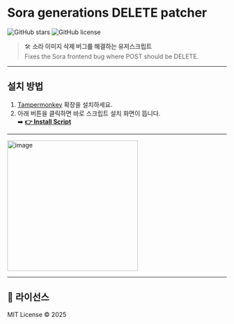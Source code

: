 # Sora generations DELETE patcher

![GitHub stars](https://img.shields.io/github/stars/gurumnyang/sora-delete-patcher-userscript?style=for-the-badge&color=yellow)
![GitHub license](https://img.shields.io/github/license/gurumnyang/sora-delete-patcher-userscript?style=for-the-badge)

> 🛠️ **소라 이미지 삭제 버그를 해결하는 유저스크립트**  
> Fixes the Sora frontend bug where POST should be DELETE.

---

## 설치 방법
1. [Tampermonkey](https://www.tampermonkey.net/) 확장을 설치하세요.
2. 아래 버튼을 클릭하면 바로 스크립트 설치 화면이 뜹니다.  
➡️ **[👉 Install Script](https://raw.githubusercontent.com/gurumnyang/sora-delete-patcher-userscript/main/sora-delete-patcher.user.js)**

---

<img width="300" alt="image" src="https://github.com/user-attachments/assets/66ae725b-551c-40e4-b116-af3d34a0bfa2" />

---
## 📜 라이선스
MIT License © 2025
